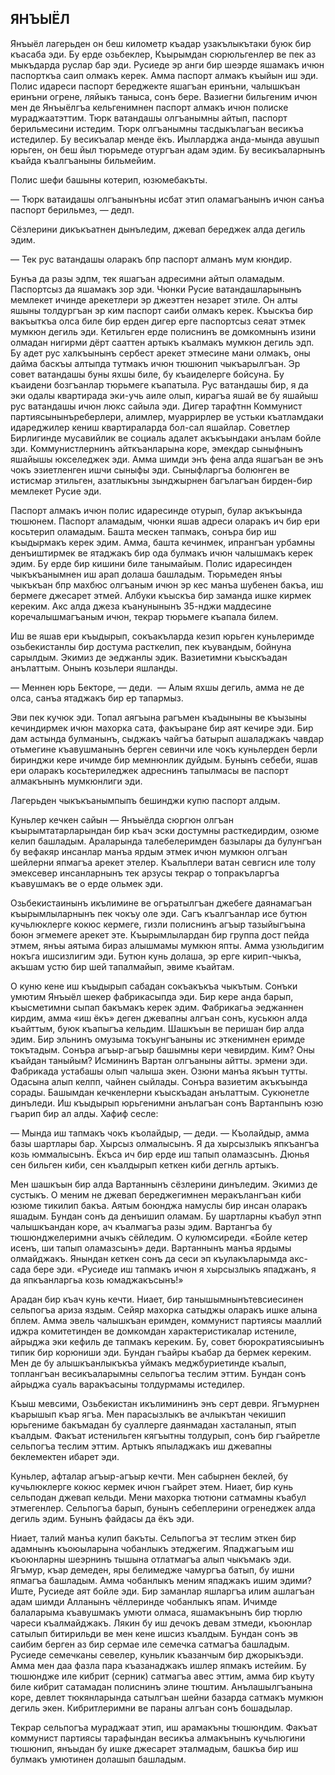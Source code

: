 ## ЯНЪЫЁЛ

Янъыёл лагерьден он беш километр къадар узакълыкътаки буюк бир къасаба эди.
Бу ерде озьбеклер, Къырымдан сюрюльгенлер ве пек аз мыкъдарда руслар бар эди.
Русиеде эр анги бир шеэрде яшамакъ ичюн паспорткъа саип олмакъ керек.
Амма паспорт алмакъ къыйын иш эди.
Полис идареси паспорт береджекте яшагъан еринъни, чалышкъан еринъни огрене, ляйыкъ таныса, сонъ бере.
Вазиегни бильгеним ичюн мен де Янъыёлгъа кельгенимнен паспорт алмакъ ичюн полиске мураджаатэттим.
Тюрк ватандашы олгъанымны айтып, паспорт берильмесини истедим.
Тюрк олгъанымны тасдыкълагъан весикъа истедилер.
Бу весикъалар менде ёкъ.
Иылларджа анда-мында авушып юрьген, он беш йыл тюрьмеде отургъан адам эдим.
Бу весикъаларнынъ къайда къалгъаныны бильмейим.

Полис шефи башыны котерип, юзюмебакъты.

— Тюрк ватаидашы олгъанынъны исбат этип оламагъанынъ ичюн санъа паспорт берильмез, — дедп.

Сёзлерини дикъкъатнен дынъледим, джевап береджек алда дегиль эдим.

— Тек рус ватандашы оларакъ бпр паспорт алманъ мум кюндир.

Бунъа да разы эдпм, тек яшагъан адресимни айтып оламадым.
Паспортсыз да яшамакъ зор эди.
Чюнки Русие ватандашларынынъ мемлекет ичинде арекетлери эр джеэттен незарет этиле.
Он алты яшыны толдургъан эр ким паспорт саиби олмакъ керек.
Къыскъа бир вакъыткъа олса биле бир ерден дигер ерге паспортсыз сеяат этмек мумкюн дегиль эди.
Кетильген ерде полиснинъ ве домкомнынъ изини олмадан нигирми дёрт сааттен артыкъ къалмакъ мумкюн дегиль эдп.
Бу адет рус халкъынынъ сербест арекет этмесине мани олмакъ, оны дайма баскъы алтыпда тутмакъ ичюн тюшюнип чыкъарылгъан.
Эр совет ватандашы буны яхшы биле, бу къаиделерге бойсуна.
Бу къаидени бозгъанлар тюрьмеге къапатыла.
Рус ватандашы бир, я да эки одалы квартирада эки-учь аиле олып, кирагъа яшай ве бу яшайыш рус ватандашы ичюн люкс сайыла эди.
Дигер тарафтнн Коммунист партиясынынъреберлери, алимлер, муаррирлер ве устьки къатламдаки идареджилер кениш квартираларда бол-сал яшайлар.
Советлер Бирлигинде мусавийлик ве социаль адалет акъкъындаки анълам бойле зди.
Коммунистлернинъ айткъанларына коре, эмекдар сыныфнынъ яшайышы юкселеджек эди.
Амма шимди энъ фена алда яшагъан ве энъ чокъ эзиетленген ишчи сыныфы эди.
Сыныфларгъа болюнген ве истисмар этильген, азатлыкъны зынджырнен багълагъан бирден-бир мемлекет Русие эди.

Паспорт алмакъ ичюн полис идаресинде отурып, булар акъкъында тюшюнем.
Паспорт аламадым, чюнки яшав адреси оларакъ ич бир ери косьтерип оламадым.
Башта мескен тапмакъ, сонъра бир иш къыдырмакъ керек эдим.
Амма, башта кечинмек, ипрангъан урбамны денъиштирмек ве ятаджакъ бир ода булмакъ ичюн чалышмакъ керек эдим.
Бу ерде бир кишини биле танымайым.
Полис идаресинден чыкъкъанымнен иш арап долаша башладым.
Тюрьмеден янъы чыкъкъан бпр махбюс олгъаным ичюн эр кес манъа шубенен бакъа, иш бермеге джесарет этмей.
Албуки къыскъа бир заманда ишке кирмек кереким.
Акс алда джеза къанунынынъ 35-нджи маддесине коречалышмагъаным ичюн, текрар тюрьмеге къапала билем.

Иш ве яшав ери къыдырып, сокъакъларда кезип юрьген куньлеримде озьбекистанлы бир достума расткелип, пек къувандым, бойнуна сарылдым.
Экимиз де эеджанлы эдик.
Вазиетимни къыскъадан анълаттым.
Онынъ козьлери яшланды.

— Меннен юрь Бекторе, — деди.
 — Алым яхшы дегиль, амма не де олса, санъа ятаджакъ бир ер тапармыз.

Эви пек кучюк эди.
Топал аягъына рагъмен къадыныны ве къызыны кечиндирмек ичюн махорка сата, факъыране бир аят кечире эди.
Бир дам астында булманынъ, сыджакъ чайгъа батырып ашаладжакъ чавдар отьмегине къавушманынъ берген севинчи иле чокъ куньлерден берли биринджи кере ичимде бир мемнюнлик дуйдым.
Бунынъ себеби, яшав ери оларакъ косьтериледжек адреснинъ тапылмасы ве паспорт алмакънынъ мумкюнлиги эди.

Лагерьден чыкъкъанымпыпъ бешинджи купю паспорт алдым.

Куньлер кечкен сайын — Янъыёлда сюргюн олгъан къырымтатарларындан бир къач эски достумны расткедирдим, озюме келип башладым.
Араларында талебелеримден базылары да булунгъан бу вефакяр инсанлар манъа ярдым этмек ичюн мумкюн олгъан шейлерни япмагъа арекет этелер.
Къальплери ватан севгисн иле толу эмексевер инсанларнынъ тек арзусы текрар о топракъларгъа къавушмакъ ве о ерде ольмек эди.

Озьбекистаинынъ икълимине ве огъратылгъан джебеге даянамагъан къырымлыларнынъ пек чокъу оле эди.
Сагъ къалгъанлар исе бутюн кучьлюклерге кокюс кермеге, гизли полиснинъ агъыр тазыйыгъына боюн эгмемеге арекет эте.
Къырымлылардан бир группа дост пейда этмем, янъы аятыма бираз алышмамы мумкюн япты.
Амма узюльдигим нокъга ишсизлигим эди.
Бутюн кунь долаша, эр ерге кирип-чыкъа, акъшам устю бир шей тапалмайып, эвиме къайтам.

О куню кене иш къыдырып сабадан сокъакъкъа чыкътым.
Сонъки умютим Янъыёл шекер фабрикасыпда эди.
Бир кере анда барып, къысметимни сыпап бакъмакъ керек эдим.
Фабрикагьа эеджаннен кирдим, амма «иш ёкъ» деген джевапны алгъан сонъ, куськюн алда къайттым, буюк къапыгъа кельдим.
Шашкъын ве перишан бир алда эдим.
Бир эльнинъ омузыма токъунгъаныны ис эткенимнен еримде токътадым.
Сонъра агъыр-агъыр башымны кери чевирдим.
Ким?
Оны къайдан таныйым?
Исмининъ Вартан олгъаныны айтты.
эрмени эди.
Фабрикада устабашы олып чалыша экен.
Озюни манъа якъын тутты.
Одасына алып келпп, чайнен сыйлады.
Сонъра вазиетим акъкъында сорады.
Башымдан кечкенлерни къыскъадан анълаттым.
Сукюнетле динъледи.
Иш къыдырып юрьгенимни анълагъан сонъ Вартанпынъ юзю гъарип бир ал алды.
Хафиф сесле:

— Мында иш тапмакъ чокъ къолайдыр, — деди. — Къолайдыр, амма базы шартлары бар.
Хырсыз олмалысынъ.
Я да хырсызлыкъ япкъангъа козь юммалысынъ.
Ёкъса ич бир ерде иш тапып оламазсынъ.
Дюнья сен бильген киби, сен къалдырып кеткен киби дегнль артыкъ.

Мен шашкъын бир алда Вартаннынъ сёзлерини динъледим.
Экимиз де сустыкъ.
О меним не джевап береджегимнен меракълангъан киби юзюме тикилип бакъа.
Аятым боюнджа намуслы бир инсан оларакъ яшадым.
Бундан сонъ да денъишип оламам.
Бу шартларны къабул этнп чалышкъандан коре, ач къалмагъа разы эдим.
Вартангъа бу тюшюнджелеримни ачыкъ сёйледим.
О кулюмсиреди.
«Бойле кетер исенъ, ши тапып оламазсынъ» деди.
Вартаннынъ манъа ярдымы олмайджакъ.
Янындан кеткен сонъ да сеси эп къулакъларымда акс-сада бере эди.
«Русиеде иш тапмакъ ичюн я хырсызлыкъ япаджанъ, я да япкъанларгьа козь юмаджакъсынъ!»

Арадан бир къач кунь кечти.
Ниает, бир танышымнынътевсиесинен сельпогъа ариза яздым.
Сейяр махорка сатыджы оларакъ ишке алына бплем.
Амма эвель чалышкъан еримден, коммунист партиясы мааллий иджра комитетинден ве домкомдан характеристикалар истениле, айрыджа эки кефиль де тапмакъ кереким.
Бу, совет бюрократиясыиынъ типик бир корюниши эди.
Бундан гъайры къабар да бермек кереким.
Мен де бу алышкъанлыкъкъа уймакъ меджбуриетинде къалып, топлангъан весикъаларымны сельпогъа теслим эттим.
Бундан сонъ айрыджа суаль варакъасыны толдурмамы истедилер.

Къыш мевсими, Озьбекистан икълимининъ энъ серт деври.
Ягъмурнен къарышып къар ягъа.
Мен парасызлыкъ ве ачлыкътан чекишип юрьгениме бакъмадан бу суаллерге даянмадан хасталанып, ятып къалдым.
Факъат истенильген кягъытны толдурып, сонъ бир гъайретле сельпогъа теслим эттим.
Артыкъ япыладжакъ иш джевапны беклемектен ибарет эди.

Куньлер, афталар агъыр-агъыр кечти.
Мен сабырнен беклей, бу кучьлюклерге кокюс кермек ичюн гъайрет этем.
Ниает, бир кунь сельподан джевап кельди.
Мени махорка тютюни сатмамны къабул этмегенлер.
Сельпогъа барып, бунынъ себеплерини огренеджек алда дегиль эдим.
Бунынъ файдасы да ёкъ эди.

Ниает, талий манъа кулип бакъты.
Сельпогъа эт теслим эткен бир адамнынъ къоюыларына чобанлыкъ этеджегим.
Япаджагъым иш къоюнларны шеэрнинъ тышына отлатмагъа алып чыкъмакъ эди.
Ягъмур, къар демеден, яры белимедже чамургъа батып, бу ишни япмагъа башладым.
Амма чобанлыкъ меним япаджакъ ишим эдими?
Иште, Русиеде аят бойле эди.
Бир заманлар яшларгъа илим ашлагъан адам шимди Алланынъ чёллеринде чобанлыкъ япам.
Ичимде балаларыма къавушмакъ умюти олмаса, яшамакънынъ бир тюрлю чареси къалмайджакъ.
Лякин бу иш дечокъ девам зтмеди, къоюнлар сатылып битирильди ве мен кене ишсиз къалдым.
Бундан сонъ эв саибим берген аз бир сермае иле семечка сатмагъа башладым.
Русиеде семечканы севелер, куньлик къазанчым бир джорыкъэди.
Амма мен даа фазла пара къазанаджакъ ишлер япмакъ истейим.
Бу тюшюндже иле кибрит (серник) сатмагъа авес эттим, амма бир къуту биле кибрит сатамадан полиснинъ элине тюштим.
Анълашылгъанына коре, девлет тюкянларында сатылгъан шейни базарда сатмакъ мумкюн дегиль экен.
Кибритлеримни ве параны алгъан сонъ бошадылар.

Текрар сельпогъа мураджаат этип, иш арамакъны тюшюндим.
Факъат коммунист партиясы тарафындан весикъа алмакънынъ кучьлюгини тюшюнип, янъыдан бу ишке джесарет эталмадым, башкъа бир иш булмакъ умютинен долашып башладым.

